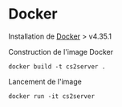 # Docker

Installation de [Docker](https://www.docker.com/) > v4.35.1

Construction de l'image Docker

````shell
docker build -t cs2server .
````
Lancement de l'image
````shell
docker run -it cs2server
````